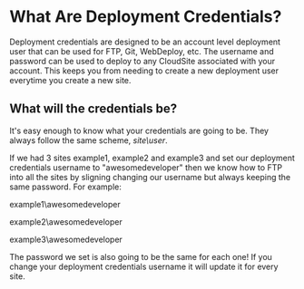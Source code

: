 # What Are Deployment Credentials?
Deployment credentials are designed to be an account level deployment user that can be used for FTP, Git, WebDeploy, etc. The username and password can be used to deploy to any CloudSite associated with your account. This keeps you from needing to create a new deployment user everytime you create a new site.

## What will the credentials be?
It's easy enough to know what your credentials are going to be. They always follow the same scheme, *site\user*.

If we had 3 sites example1, example2 and example3 and set our deployment credentials username to "awesomedeveloper" then we know how to FTP into all the sites by sligning changing our username but always keeping the same password. For example:

example1\awesomedeveloper

example2\awesomedeveloper

example3\awesomedeveloper

The password we set is also going to be the same for each one! If you change your deployment credentials username it will update it for every site.